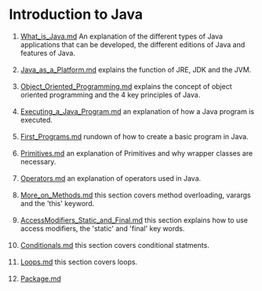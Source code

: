 # Introduction to Java

1) [What_is_Java.md]: https://github.com/RyanLPrince/Java-Reference-Guide/blob/master/Intro_to_Java/What_is_Java.md "What_is_Java.md"
[What_is_Java.md] An explanation of the different types of Java applications that can be developed, the different editions of Java and features of Java. <br> <br>
2) [Java_as_a_Platform.md]: https://github.com/RyanLPrince/Java-Reference-Guide/blob/master/Intro_to_Java/Java_as_a_Platform.md "Java_as_a_Platform.md"
[Java_as_a_Platform.md] explains the function of JRE, JDK and the JVM. <br><br>
3) [Object_Oriented_Programming.md]: https://github.com/RyanLPrince/Java-Reference-Guide/blob/master/Intro_to_Java/Object_Oriented_Programming.md "Object_Oriented_Programming.md" 
[Object_Oriented_Programming.md] explains the concept of object oriented programming and the 4 key principles of Java. <br> <br>
4) [Executing_a_Java_Program.md]: https://github.com/RyanLPrince/Java-Reference-Guide/blob/master/Intro_to_Java/Executing_a_Java_Program.md "Executing_a_Java_Program.md"
[Executing_a_Java_Program.md] an explanation of how a Java program is executed. <br><br>
5) [First_Programs.md]: https://github.com/RyanLPrince/Java-Reference-Guide/blob/master/Intro_to_Java/First_Programs.md "First_Programs.md"
[First_Programs.md] rundown of how to create a basic program in Java. <br><br>
6) [Primitives.md]: https://github.com/RyanLPrince/Java-Reference-Guide/blob/master/Intro_to_Java/Primitives.md "Primitives.md"
[Primitives.md] an explanation of Primitives and why wrapper classes are necessary. <br><br>
7) [Operators.md]: https://github.com/RyanLPrince/Java-Reference-Guide/blob/master/Intro_to_Java/Operators.md "Operators.md"
[Operators.md] an explanation of operators used in Java. <br><br>
8) [More_on_Methods.md]: https://github.com/RyanLPrince/Java-Reference-Guide/blob/master/Intro_to_Java/More_on_Methods.md "More_on_Methods.md"
[More_on_Methods.md] this section covers method overloading, varargs and the 'this' keyword. <br><br>
9) [AccessModifiers_Static_and_Final.md]: https://github.com/RyanLPrince/Java-Reference-Guide/blob/master/Intro_to_Java/AccessModifiers_Static_and_Final.md "AccessModifiers_Static_and_Final.md"
[AccessModifiers_Static_and_Final.md] this section explains how to use access modifiers, the 'static' and 'final' key words. <br><br>
10) [Conditionals.md]: https://github.com/RyanLPrince/Java-Reference-Guide/blob/master/Intro_to_Java/Conditionals.md "Conditionals.md"
[Conditionals.md] this section covers conditional statments.  <br><br>
11) [Loops.md]: https://github.com/RyanLPrince/Java-Reference-Guide/blob/master/Intro_to_Java/Loops.md "Loops.md"
[Loops.md] this section covers loops.  <br><br>
12) [Package.md]: https://github.com/RyanLPrince/Java-Reference-Guide/blob/master/Intro_to_Java/Package.md "Package.md"
[Package.md] <br><br>

